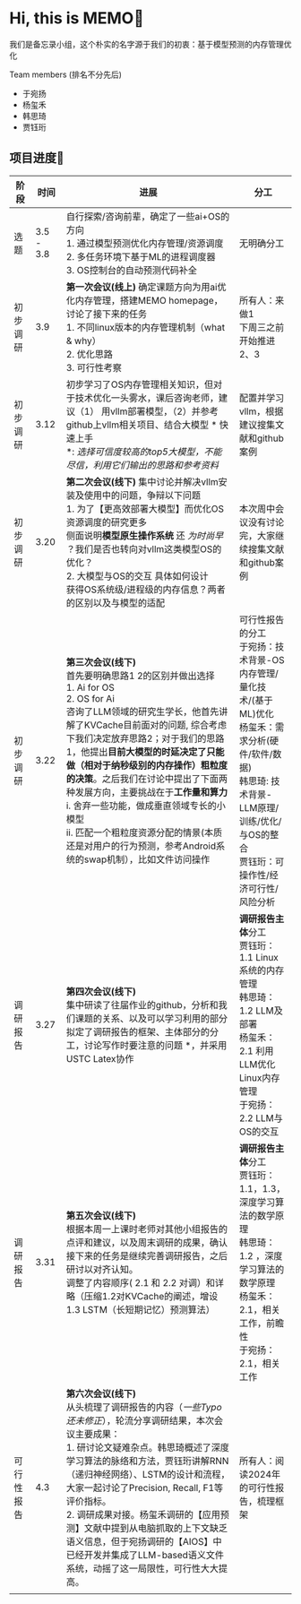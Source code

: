 # Hi, this is MEMO📝

我们是备忘录小组，这个朴实的名字源于我们的初衷：基于模型预测的内存管理优化

Team members (排名不分先后)

* 于宛扬 
* 杨玺禾
* 韩思琦
* 贾钰珩

## 项目进度🎯

| 阶段     | 时间      | 进展                                                         | 分工                                                         |
| -------- | --------- | ------------------------------------------------------------ | ------------------------------------------------------------ |
| 选题     | 3.5 - 3.8 | 自行探索/咨询前辈，确定了一些ai+OS的方向<br />1. 通过模型预测优化内存管理/资源调度<br />2. 多任务环境下基于ML的进程调度器<br />3. OS控制台的自动预测代码补全 | 无明确分工                                                   |
| 初步调研 | 3.9       | **第一次会议(线上)** 确定课题方向为用ai优化内存管理，搭建MEMO homepage，讨论了接下来的任务<br />1. 不同linux版本的内存管理机制（what & why）<br/>2. 优化思路<br/>3. 可行性考察<br/> | 所有人：来做1<br />下周三之前开始推进2、3                  |
| 初步调研 | 3.12      | 初步学习了OS内存管理相关知识，但对于技术优化一头雾水，课后咨询老师，建议（1） 用vllm部署模型，（2）并参考github上vllm相关项目、结合大模型 $`*`$ 快速上手<br /> $`*`$: *选择可信度较高的top5大模型，不能尽信，利用它们输出的思路和参考资料* | 配置并学习vllm，根据建议搜集文献和github案例                 |
| 初步调研 | 3.20      | **第二次会议(线下)** 集中讨论并解决vllm安装及使用中的问题，争辩以下问题<br />1. 为了【更高效部署大模型】而优化OS资源调度的研究更多<br />侧面说明**模型原生操作系统** 还 *为时尚早* ？我们是否也转向对vllm这类模型OS的优化？<br />2.  大模型与OS的交互 具体如何设计<br />获得OS系统级/进程级的内存信息？两者的区别以及与模型的适配<br /> | 本次周中会议没有讨论完，大家继续搜集文献和github案例         |
| 初步调研 | 3.22      | **第三次会议(线下)** <br />首先要明确思路1 2的区别并做出选择<br />1. Ai for OS<br />2. OS for Ai<br />咨询了LLM领域的研究生学长，他首先讲解了KVCache目前面对的问题, 综合考虑下我们决定放弃思路2；对于我们的思路1，他提出**目前大模型的时延决定了只能做（相对于纳秒级别的内存操作）粗粒度的决策**。之后我们在讨论中提出了下面两种发展方向，主要挑战在于**工作量和算力** <br />i. 舍弃一些功能，做成垂直领域专长的小模型<br />ii. 匹配一个粗粒度资源分配的情景(本质还是对用户的行为预测，参考Android系统的swap机制），比如文件访问操作 | 可行性报告的分工<br />于宛扬：技术背景-OS内存管理/量化技术/(基于ML)优化<br />杨玺禾：需求分析(硬件/软件/数据) <br />韩思琦: 技术背景-LLM原理/训练/优化/与OS的整合<br />贾钰珩：可操作性/经济可行性/风险分析 <br />|
| 调研报告 | 3.27      | **第四次会议(线下)**<br />集中研读了往届作业的github，分析和我们课题的关系、以及可以学习利用的部分<br />拟定了调研报告的框架、主体部分的分工，讨论写作时要注意的问题 $`*`$，并采用USTC Latex协作<br /> | **调研报告主体**分工<br />贾钰珩： 1.1 Linux 系统的内存管理<br/>韩思琦： 1.2 LLM及部署<br/>杨玺禾： 2.1 利用LLM优化Linux内存管理<br/>于宛扬： 2.2 LLM与OS的交互 |
| 调研报告 | 3.31 | **第五次会议(线下)**<br />根据本周一上课时老师对其他小组报告的点评和建议，以及周末调研的成果，确认接下来的任务是继续完善调研报告，之后研讨以对齐认知。<br />调整了内容顺序( 2.1 和 2.2 对调）和详略（压缩1.2对KVCache的阐述，增设1.3 LSTM（长短期记忆）预测算法）<br /> | **调研报告主体**分工<br />贾钰珩： 1.1，1.3，深度学习算法的数学原理<br/>韩思琦： 1.2 ，深度学习算法的数学原理<br/>杨玺禾： 2.1，相关工作，前瞻性<br/>于宛扬： 2.1，相关工作 |
| 可行性报告 | 4.3 | **第六次会议(线下)**<br />从头梳理了调研报告的内容（*一些Typo还未修正*），轮流分享调研结果，本次会议主要成果：<br />1. 研讨论文疑难杂点。韩思琦概述了深度学习算法的脉络和方法，贾钰珩讲解RNN（递归神经网络）、LSTM的设计和流程，大家一起讨论了Precision, Recall, F1等评价指标。<br />2. 调研成果对接。杨玺禾调研的【应用预测】文献中提到从电脑抓取的上下文缺乏语义信息，但于宛扬调研的【AIOS】中已经开发并集成了LLM-based语义文件系统，动摇了这一局限性，可行性大大提高。 | 所有人：阅读2024年的可行性报告，梳理框架 |
|  |  |  |  |